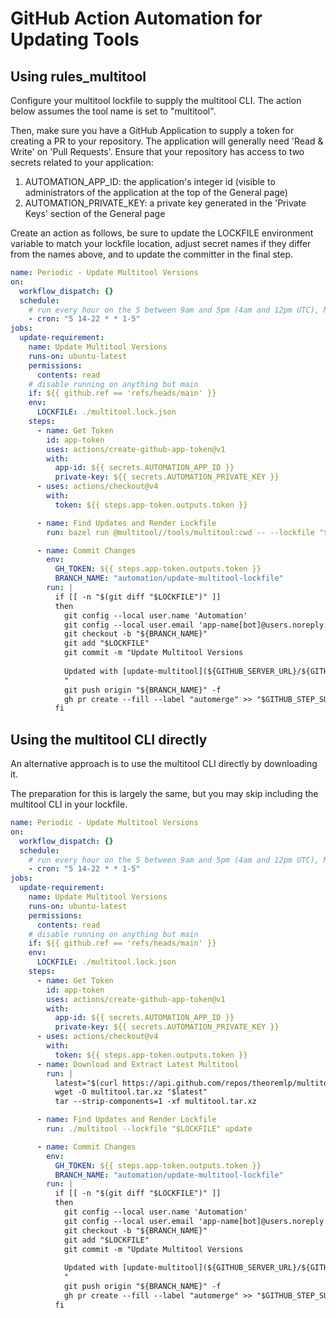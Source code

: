 # GitHub Action Automation for Updating Tools

## Using rules_multitool

Configure your multitool lockfile to supply the multitool CLI. The action below assumes the tool name is set to "multitool".

Then, make sure you have a GitHub Application to supply a token for creating a PR to your repository. The application will generally need 'Read & Write' on 'Pull Requests'. Ensure that your repository has access to two secrets related to your application:

1.  AUTOMATION_APP_ID: the application's integer id (visible to administrators of the application at the top of the General page)
2.  AUTOMATION_PRIVATE_KEY: a private key generated in the 'Private Keys' section of the General page

Create an action as follows, be sure to update the LOCKFILE environment variable to match your lockfile location, adjust secret names if they differ from the names above, and to update the committer in the final step.

```yaml
name: Periodic - Update Multitool Versions
on:
  workflow_dispatch: {}
  schedule:
    # run every hour on the 5 between 9am and 5pm (4am and 12pm UTC), M-F
    - cron: "5 14-22 * * 1-5"
jobs:
  update-requirement:
    name: Update Multitool Versions
    runs-on: ubuntu-latest
    permissions:
      contents: read
    # disable running on anything but main
    if: ${{ github.ref == 'refs/heads/main' }}
    env:
      LOCKFILE: ./multitool.lock.json
    steps:
      - name: Get Token
        id: app-token
        uses: actions/create-github-app-token@v1
        with:
          app-id: ${{ secrets.AUTOMATION_APP_ID }}
          private-key: ${{ secrets.AUTOMATION_PRIVATE_KEY }}
      - uses: actions/checkout@v4
        with:
          token: ${{ steps.app-token.outputs.token }}

      - name: Find Updates and Render Lockfile
        run: bazel run @multitool//tools/multitool:cwd -- --lockfile "$LOCKFILE" update

      - name: Commit Changes
        env:
          GH_TOKEN: ${{ steps.app-token.outputs.token }}
          BRANCH_NAME: "automation/update-multitool-lockfile"
        run: |
          if [[ -n "$(git diff "$LOCKFILE")" ]]
          then
            git config --local user.name 'Automation'
            git config --local user.email 'app-name[bot]@users.noreply.github.com'
            git checkout -b "${BRANCH_NAME}"
            git add "$LOCKFILE"
            git commit -m "Update Multitool Versions
            
            Updated with [update-multitool](${GITHUB_SERVER_URL}/${GITHUB_REPOSITORY}/actions/runs/${GITHUB_RUN_ID}) by *${GITHUB_ACTOR}*
            "
            git push origin "${BRANCH_NAME}" -f
            gh pr create --fill --label "automerge" >> "$GITHUB_STEP_SUMMARY"
          fi
```

## Using the multitool CLI directly

An alternative approach is to use the multitool CLI directly by downloading it.

The preparation for this is largely the same, but you may skip including the multitool CLI in your lockfile.

```yaml
name: Periodic - Update Multitool Versions
on:
  workflow_dispatch: {}
  schedule:
    # run every hour on the 5 between 9am and 5pm (4am and 12pm UTC), M-F
    - cron: "5 14-22 * * 1-5"
jobs:
  update-requirement:
    name: Update Multitool Versions
    runs-on: ubuntu-latest
    permissions:
      contents: read
    # disable running on anything but main
    if: ${{ github.ref == 'refs/heads/main' }}
    env:
      LOCKFILE: ./multitool.lock.json
    steps:
      - name: Get Token
        id: app-token
        uses: actions/create-github-app-token@v1
        with:
          app-id: ${{ secrets.AUTOMATION_APP_ID }}
          private-key: ${{ secrets.AUTOMATION_PRIVATE_KEY }}
      - uses: actions/checkout@v4
        with:
          token: ${{ steps.app-token.outputs.token }}
      - name: Download and Extract Latest Multitool
        run: |
          latest="$(curl https://api.github.com/repos/theoremlp/multitool/releases/latest | jq -r '.assets[].browser_download_url | select(. | test("linux-gnu.tar.xz$"))')"
          wget -O multitool.tar.xz "$latest"
          tar --strip-components=1 -xf multitool.tar.xz

      - name: Find Updates and Render Lockfile
        run: ./multitool --lockfile "$LOCKFILE" update

      - name: Commit Changes
        env:
          GH_TOKEN: ${{ steps.app-token.outputs.token }}
          BRANCH_NAME: "automation/update-multitool-lockfile"
        run: |
          if [[ -n "$(git diff "$LOCKFILE")" ]]
          then
            git config --local user.name 'Automation'
            git config --local user.email 'app-name[bot]@users.noreply.github.com'
            git checkout -b "${BRANCH_NAME}"
            git add "$LOCKFILE"
            git commit -m "Update Multitool Versions
            
            Updated with [update-multitool](${GITHUB_SERVER_URL}/${GITHUB_REPOSITORY}/actions/runs/${GITHUB_RUN_ID}) by *${GITHUB_ACTOR}*
            "
            git push origin "${BRANCH_NAME}" -f
            gh pr create --fill --label "automerge" >> "$GITHUB_STEP_SUMMARY"
          fi
```
